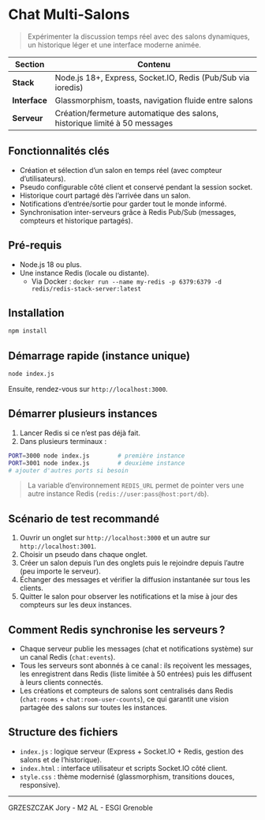 # Chat Multi-Salons

> Expérimenter la discussion temps réel avec des salons dynamiques, un historique léger et une interface moderne animée.

| Section | Contenu |
| --- | --- |
| **Stack** | Node.js 18+, Express, Socket.IO, Redis (Pub/Sub via ioredis) |
| **Interface** | Glassmorphism, toasts, navigation fluide entre salons |
| **Serveur** | Création/fermeture automatique des salons, historique limité à 50 messages |

## Fonctionnalités clés

- Création et sélection d’un salon en temps réel (avec compteur d’utilisateurs).
- Pseudo configurable côté client et conservé pendant la session socket.
- Historique court partagé dès l’arrivée dans un salon.
- Notifications d’entrée/sortie pour garder tout le monde informé.
- Synchronisation inter-serveurs grâce à Redis Pub/Sub (messages, compteurs et historique partagés).

## Pré-requis

- Node.js 18 ou plus.
- Une instance Redis (locale ou distante).
  - Via Docker : `docker run --name my-redis -p 6379:6379 -d redis/redis-stack-server:latest`

## Installation

```bash
npm install
```

## Démarrage rapide (instance unique)

```bash
node index.js
```

Ensuite, rendez-vous sur `http://localhost:3000`.

## Démarrer plusieurs instances

1. Lancer Redis si ce n’est pas déjà fait.
2. Dans plusieurs terminaux :

```bash
PORT=3000 node index.js        # première instance
PORT=3001 node index.js        # deuxième instance
# ajouter d'autres ports si besoin
```

> La variable d’environnement `REDIS_URL` permet de pointer vers une autre instance Redis (`redis://user:pass@host:port/db`).

## Scénario de test recommandé

1. Ouvrir un onglet sur `http://localhost:3000` et un autre sur `http://localhost:3001`.
2. Choisir un pseudo dans chaque onglet.
3. Créer un salon depuis l’un des onglets puis le rejoindre depuis l’autre (peu importe le serveur).
4. Échanger des messages et vérifier la diffusion instantanée sur tous les clients.
5. Quitter le salon pour observer les notifications et la mise à jour des compteurs sur les deux instances.

## Comment Redis synchronise les serveurs ?

- Chaque serveur publie les messages (chat et notifications système) sur un canal Redis (`chat:events`).
- Tous les serveurs sont abonnés à ce canal : ils reçoivent les messages, les enregistrent dans Redis (liste limitée à 50 entrées) puis les diffusent à leurs clients connectés.
- Les créations et compteurs de salons sont centralisés dans Redis (`chat:rooms` + `chat:room-user-counts`), ce qui garantit une vision partagée des salons sur toutes les instances.

## Structure des fichiers

- `index.js` : logique serveur (Express + Socket.IO + Redis, gestion des salons et de l’historique).
- `index.html` : interface utilisateur et scripts Socket.IO côté client.
- `style.css` : thème modernisé (glassmorphism, transitions douces, responsive).

---

GRZESZCZAK Jory - M2 AL - ESGI Grenoble
